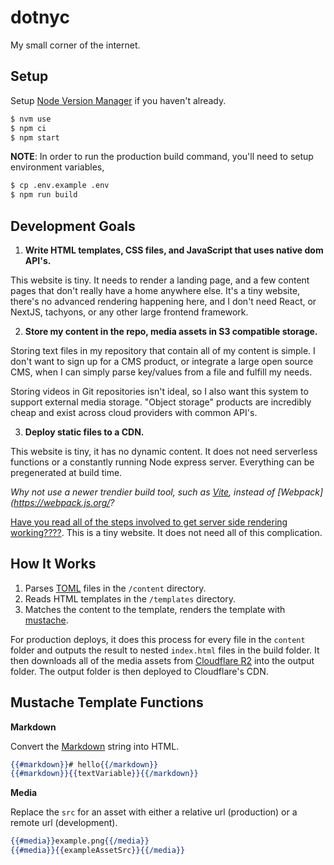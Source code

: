 # dotnyc

My small corner of the internet.

## Setup

Setup [Node Version Manager](https://github.com/nvm-sh/nvm) if you haven't already.

```sh
$ nvm use
$ npm ci
$ npm start
```

**NOTE**: In order to run the production build command, you'll need to setup environment variables,

```sh
$ cp .env.example .env
$ npm run build
```

## Development Goals

1. **Write HTML templates, CSS files, and JavaScript that uses native dom API's.**

This website is tiny. It needs to render a landing page, and a few content pages that don't really have a home anywhere else. It's a tiny website, there's no advanced rendering happening here, and I don't need React, or NextJS, tachyons, or any other large frontend framework.

2. **Store my content in the repo, media assets in S3 compatible storage.**

Storing text files in my repository that contain all of my content is simple. I don't want to sign up for a CMS product, or integrate a large open source CMS, when I can simply parse key/values from a file and fulfill my needs.

Storing videos in Git repositories isn't ideal, so I also want this system to support external media storage. "Object storage" products are incredibly cheap and exist across cloud providers with common API's.

3. **Deploy static files to a CDN.**

This website is tiny, it has no dynamic content. It does not need serverless functions or a constantly running Node express server. Everything can be pregenerated at build time.

_Why not use a newer trendier build tool, such as [Vite](https://vitejs.dev/), instead of [Webpack](https://webpack.js.org/?_

[Have you read all of the steps involved to get server side rendering working????](https://vitejs.dev/guide/ssr.html). This is a tiny website. It does not need all of this complication.

## How It Works

1. Parses [TOML](https://toml.io) files in the `/content` directory.
2. Reads HTML templates in the `/templates` directory.
3. Matches the content to the template, renders the template with [mustache](http://mustache.github.io/mustache.5.html).

For production deploys, it does this process for every file in the `content` folder and outputs the result to nested `index.html` files in the build folder. It then downloads all of the media assets from [Cloudflare R2](https://www.cloudflare.com/products/r2/) into the output folder. The output folder is then deployed to Cloudflare's CDN.

## Mustache Template Functions

**Markdown**

Convert the [Markdown](https://daringfireball.net/projects/markdown/syntax) string into HTML.

```mustache
{{#markdown}}# hello{{/markdown}}
{{#markdown}}{{textVariable}}{{/markdown}}
```

**Media**

Replace the `src` for an asset with either a relative url (production) or a remote url (development).

```mustache
{{#media}}example.png{{/media}}
{{#media}}{{exampleAssetSrc}}{{/media}}
```
